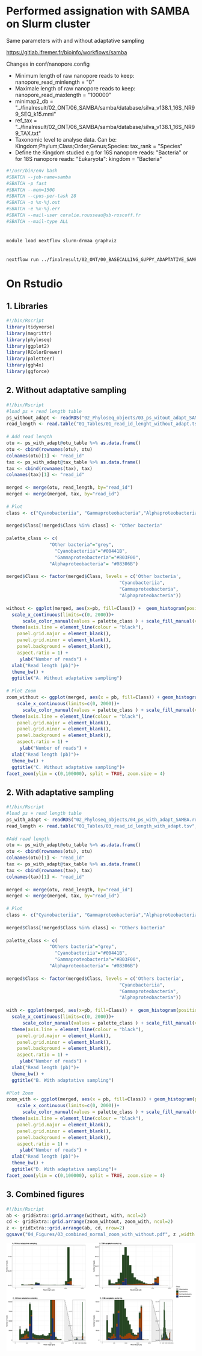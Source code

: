 # Performed assignation with SAMBA on Slurm cluster 

Same parameters with and without adaptative sampling

https://gitlab.ifremer.fr/bioinfo/workflows/samba
 
Changes in conf/nanopore.config
- Minimum length of raw nanopore reads to keep: nanopore_read_minlength = "0"  
- Maximale length of raw nanopore reads to keep: nanopore_read_maxlength = "100000"  
- minimap2_db = "../finalresult/02_ONT/06_SAMBA/samba/database/silva_v138.1_16S_NR99_SEQ_k15.mmi"  
- ref_tax = "../finalresult/02_ONT/06_SAMBA/samba/database/silva_v138.1_16S_NR99_TAX.txt"  
- Taxonomic level to analyse data. Can be: Kingdom;Phylum;Class;Order;Genus;Species: tax_rank = "Species"  
- Define the Kingdom studied e.g for 16S nanopore reads: "Bacteria" or for 18S nanopore reads: "Eukaryota": kingdom = "Bacteria"  

```bash
#!/usr/bin/env bash
#SBATCH --job-name=samba
#SBATCH -p fast
#SBATCH --mem=150G
#SBATCH --cpus-per-task 28
#SBATCH -o %x-%j.out 
#SBATCH -e %x-%j.err
#SBATCH --mail-user coralie.rousseau@sb-roscoff.fr
#SBATCH --mail-type ALL


module load nextflow slurm-drmaa graphviz


nextflow run ../finalresult/02_ONT/00_BASECALLING_GUPPY_ADAPTATIVE_SAMPLING_v6.1.5/03_SAMBA/samba/main.nf -profile singularity,nanopore -c ../finalresult/02_ONT/00_BASECALLING_GUPPY_ADAPTATIVE_SAMPLING_v6.1.5/03_SAMBA/samba/abims.config
```


# On Rstudio
## 1. Libraries
```r
#!/bin/Rscript
library(tidyverse)
library(magrittr)
library(phyloseq)
library(ggplot2)
library(RColorBrewer)
library(paletteer)
library(ggh4x)
library(ggforce)
```

## 2. Without adaptative sampling
```r
#!/bin/Rscript
#load ps + read length table
ps_without_adapt <- readRDS("02_Phyloseq_objects/03_ps_witout_adapt_SAMBA.rds")
read_length <- read.table("01_Tables/01_read_id_lenght_without_adapt.tsv", sep="\t", header=TRUE)

# Add read length
otu <- ps_with_adapt@otu_table %>% as.data.frame()
otu <- cbind(rownames(otu), otu)
colnames(otu)[1] <- "read_id"
tax <- ps_with_adapt@tax_table %>% as.data.frame()
tax <- cbind(rownames(tax), tax)
colnames(tax)[1] <- "read_id"

merged <- merge(otu, read_length, by="read_id")
merged <- merge(merged, tax, by="read_id")

# Plot 
class <- c("Cyanobacteriia", "Gammaproteobacteria","Alphaproteobacteria")

merged$Class[!merged$Class %in% class] <- "Other bacteria"

palette_class <- c(
                "Other bacteria"="grey",
                  "Cyanobacteriia"="#00441B",
                  "Gammaproteobacteria"="#B03F00",
                "Alphaproteobacteria"= "#08306B")

merged$Class <- factor(merged$Class, levels = c('Other bacteria',
                                          "Cyanobacteriia",
                                          "Gammaproteobacteria",
                                          "Alphaproteobacteria"))

without <- ggplot(merged, aes(x=pb, fill=Class)) +  geom_histogram(position = "stack") +
  scale_x_continuous(limits=c(0, 2000))+
      scale_color_manual(values = palette_class ) + scale_fill_manual(values = palette_class) +
  theme(axis.line = element_line(colour = "black"),
    panel.grid.major = element_blank(),
    panel.grid.minor = element_blank(),
    panel.background = element_blank(), 
    aspect.ratio = 1) +
     ylab("Number of reads") +
  xlab("Read length (pb)")+
  theme_bw() +
  ggtitle("A. Without adaptative sampling")

# Plot Zoom
zoom_without <- ggplot(merged, aes(x = pb, fill=Class)) + geom_histogram(position = "stack") +
    scale_x_continuous(limits=c(0, 2000))+
      scale_color_manual(values = palette_class ) + scale_fill_manual(values = palette_class) +
  theme(axis.line = element_line(colour = "black"),
    panel.grid.major = element_blank(),
    panel.grid.minor = element_blank(),
    panel.background = element_blank(), 
    aspect.ratio = 1) +
     ylab("Number of reads") +
  xlab("Read length (pb)")+
  theme_bw() +
  ggtitle("C. Without adaptative sampling")+
facet_zoom(ylim = c(0,100000), split = TRUE, zoom.size = 4)

```

## 2. With adaptative sampling
```r
#!/bin/Rscript
#load ps + read length table
ps_with_adapt <- readRDS("02_Phyloseq_objects/04_ps_with_adapt_SAMBA.rds")
read_length <- read.table("01_Tables/03_read_id_length_with_adapt.tsv", sep="\t", header=TRUE)

#Add read length
otu <- ps_with_adapt@otu_table %>% as.data.frame()
otu <- cbind(rownames(otu), otu)
colnames(otu)[1] <- "read_id"
tax <- ps_with_adapt@tax_table %>% as.data.frame()
tax <- cbind(rownames(tax), tax)
colnames(tax)[1] <- "read_id"

merged <- merge(otu, read_length, by="read_id")
merged <- merge(merged, tax, by="read_id")

# Plot
class <- c("Cyanobacteriia", "Gammaproteobacteria","Alphaproteobacteria")

merged$Class[!merged$Class %in% class] <- "Others bacteria"

palette_class <- c(
                "Others bacteria"="grey",
                  "Cyanobacteriia"="#00441B",
                  "Gammaproteobacteria"="#B03F00",
                "Alphaproteobacteria"= "#08306B")

merged$Class <- factor(merged$Class, levels = c('Others bacteria',
                                          "Cyanobacteriia",
                                          "Gammaproteobacteria",
                                          "Alphaproteobacteria"))

with <- ggplot(merged, aes(x=pb, fill=Class)) +  geom_histogram(position = "stack") +
  scale_x_continuous(limits=c(0, 2000))+
      scale_color_manual(values = palette_class ) + scale_fill_manual(values = palette_class) +
  theme(axis.line = element_line(colour = "black"),
    panel.grid.major = element_blank(),
    panel.grid.minor = element_blank(),
    panel.background = element_blank(), 
    aspect.ratio = 1) +
     ylab("Number of reads") +
  xlab("Read length (pb)")+
  theme_bw() +
  ggtitle("B. With adaptative sampling")

#Plot Zoom
zoom_with <- ggplot(merged, aes(x = pb, fill=Class)) + geom_histogram(position = "stack") +
    scale_x_continuous(limits=c(0, 2000))+
      scale_color_manual(values = palette_class ) + scale_fill_manual(values = palette_class) +
  theme(axis.line = element_line(colour = "black"),
    panel.grid.major = element_blank(),
    panel.grid.minor = element_blank(),
    panel.background = element_blank(), 
    aspect.ratio = 1) +
     ylab("Number of reads") +
  xlab("Read length (pb)")+
  theme_bw() +
  ggtitle("D. With adaptative sampling")+
facet_zoom(ylim = c(0,100000), split = TRUE, zoom.size = 4)
```

## 3. Combined figures

```r
#!/bin/Rscript
ab <- gridExtra::grid.arrange(without, with, ncol=2)
cd <- gridExtra::grid.arrange(zoom_wihtout, zoom_with, ncol=2)
z <- gridExtra::grid.arrange(ab, cd, nrow=2)
ggsave("04_Figures/03_combined_normal_zoom_with_without.pdf", z ,width = 20, height = 10)
```

![Figure 4 | Adaptative sampling.](https://github.com/rssco/Illumina_ONT_comparisons/blob/main/01_Figures/03_combined_normal_zoom_with_without.png)<!-- -->
